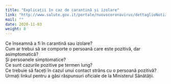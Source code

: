 ```yaml
---
title: "Explicații în caz de carantină și izolare"
link: "http://www.salute.gov.it/portale/nuovocoronavirus/dettaglioNotizieNuovoCoronavirus.jsp?lingua=italiano&menu=notizie&p=dalministero&id=5117"
mail: ""
date: 2020-11-03
weight: 8
---
```


Ce înseamnă a fi în carantină sau izolare?  
Cum ar trebui să se comporte o persoană care este pozitivă, dar asimptomatică?  
Și persoanele simptomatice?  
Ce sunt cazurile pozitive pe termen lung?  
Ce trebuie să faceți în cazul unui contact strâns cu o persoană pozitivă?  
Urmați linkul pentru a găsi răspunsuri oficiale de la Ministerul Sănătății.

